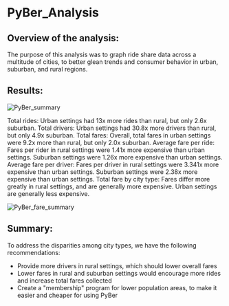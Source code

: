 # PyBer_Analysis

## Overview of the analysis: 
The purpose of this analysis was to graph ride share data across a multitude of cities, to better glean trends and consumer behavior in urban, suburban, and rural regions.

## Results: 
![PyBer_summary](https://user-images.githubusercontent.com/86527135/128615090-c7676212-14a3-485a-935b-355a76c15112.PNG)

Total rides: Urban settings had 13x more rides than rural, but only 2.6x suburban.
Total drivers: Urban settings had 30.8x more drivers than rural, but only 4.9x suburban.
Total fares: Overall, total fares in urban settings were 9.2x more than rural, but only 2.0x suburban.
Average fare per ride: Fares per rider in rural settings were 1.41x more expensive than urban settings. Suburban settings were 1.26x more expensive than urban settings.
Average fare per driver: Fares per driver in rural settings were 3.341x more expensive than urban settings. Suburban settings were 2.38x more expensive than urban settings.
Total fare by city type: Fares differ more greatly in rural settings, and are generally more expensive. Urban settings are generally less expensive.

![PyBer_fare_summary](https://user-images.githubusercontent.com/86527135/128615007-aa53bb38-373d-4f6d-9ffc-cc12d5f1ccc3.png)


## Summary: 
To address the disparities among city types, we have the following recommendations:
- Provide more drivers in rural settings, which should lower overall fares
- Lower fares in rural and suburban settings would encourage more rides and increase total fares collected
- Create a "membership" program for lower population areas, to make it easier and cheaper for using PyBer
